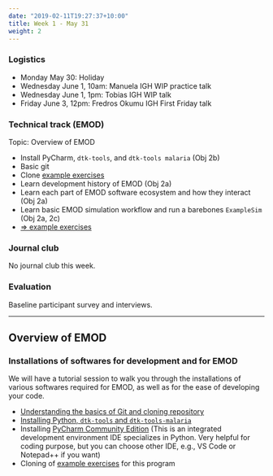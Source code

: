 ```yaml
---
date: "2019-02-11T19:27:37+10:00"
title: Week 1 - May 31
weight: 2
---
```


### Logistics

- Monday May 30: Holiday
- Wednesday June 1, 10am: Manuela IGH WIP practice talk
- Wednesday June 1, 1pm: Tobias IGH WIP talk
- Friday June 3, 12pm: Fredros Okumu IGH First Friday talk

### Technical track (EMOD)

Topic: Overview of EMOD

- Install PyCharm, `dtk-tools`, and `dtk-tools malaria` (Obj 2b)
- Basic git
- Clone [example exercises](https://github.com/numalariamodeling/faculty-enrich-2022-examples)
- Learn development history of EMOD (Obj 2a)
- Learn each part of EMOD software ecosystem and how they interact (Obj 2a)
- Learn basic EMOD simulation workflow and run a barebones `ExampleSim` (Obj 2a, 2c)
- [=> example exercises](https://github.com/numalariamodeling/faculty-enrich-2022-examples#week-1-overview-of-emod-)

### Journal club

No journal club this week.

### Evaluation

Baseline participant survey and interviews.

---

## Overview of EMOD

### Installations of softwares for development and for EMOD
We will have a tutorial session to walk you through the installations of various softwares required for EMOD, as well as for the ease of developing your code.

- [Understanding the basics of Git and cloning repository](/modules/git-intro)
- [Installing Python, `dtk-tools` and `dtk-tools-malaria`](/modules/install-emod/)
- Installing [PyCharm Community Edition](https://www.jetbrains.com/pycharm/download/#section=windows) (This is an integrated development environment IDE specializes in Python. Very helpful for coding purpose, but you can choose other IDE, e.g., VS Code or Notepad++ if you want)
- Cloning of [example exercises](https://github.com/numalariamodeling/faculty-enrich-2022-examples) for this program